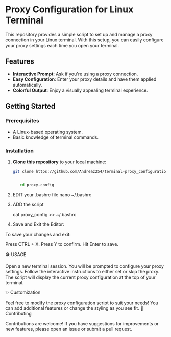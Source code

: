 # Proxy Configuration for Linux Terminal

This repository provides a simple script to set up and manage a proxy connection in your Linux terminal. With this setup, you can easily configure your proxy settings each time you open your terminal.

## Features

- **Interactive Prompt**: Ask if you're using a proxy connection.
- **Easy Configuration**: Enter your proxy details and have them applied automatically.
- **Colorful Output**: Enjoy a visually appealing terminal experience.

## Getting Started

### Prerequisites

- A Linux-based operating system.
- Basic knowledge of terminal commands.

### Installation

1. **Clone this repository** to your local machine:

   ```bash
   git clone https://github.com/Andreaz254/terminal-proxy_configuration-file


      cd proxy-config

3. EDIT your .bashrc file
      nano ~/.bashrc

4. ADD the script
  
     cat proxy_config >> ~/.bashrc

5. Save and Exit the Editor:

To save your changes and exit:

Press CTRL + X.
Press Y to confirm.
Hit Enter to save.

🛠️ USAGE

Open a new terminal session.
You will be prompted to configure your proxy settings. Follow the interactive instructions to either set or skip the proxy.
The script will display the current proxy configuration at the top of your terminal.

✨ Customization

Feel free to modify the proxy configuration script to suit your needs! You can add additional features or change the styling as you see fit.
🤝 Contributing

Contributions are welcome! If you have suggestions for improvements or new features, please open an issue or submit a pull request.



